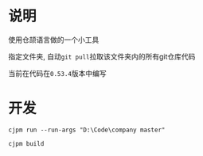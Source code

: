 # 说明

使用仓颉语言做的一个小工具

指定文件夹, 自动`git pull`拉取该文件夹内的所有git仓库代码

当前在代码在`0.53.4`版本中编写


# 开发

`cjpm run --run-args "D:\Code\company master"`

`cjpm build`
